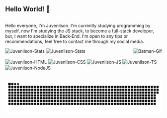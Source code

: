 ## Hello World! 👋
<div style>
  <p style="display: inline-block;">
    Hello everyone, I'm Juvenilson. I'm currently studying programming by myself, now I'm studying the JS stack, to become a full-stack developer, but, I want to specialize in Back-End. I'm open to any tips or recommendations, feel free to contact me through my social media.
  </p>

  <img align="right" alt="Batman-Gif" src="https://i.pinimg.com/originals/30/12/14/301214ecd8e97739f0f8e2173fba0e49.gif">
</div>
<div>
  <img height="200em" src="https://github-readme-stats.vercel.app/api?username=DevJuvenilson&show_icons=true&theme=dark" alt="Juvenilson-Stats">
  <img height="200em" src="https://github-readme-stats.vercel.app/api/top-langs/?username=DevJuvenilson&layout=compact&theme=dark" alt="Juvenilson-Stats">
</div>

<div style="display: inline-block;"><br>
  <img align="center" src="https://cdn.jsdelivr.net/gh/devicons/devicon@latest/icons/html5/html5-original.svg" alt="Juvenilson-HTML" title="HTML" height="30" width="40">
  <img align="center" src="https://cdn.jsdelivr.net/gh/devicons/devicon@latest/icons/css3/css3-original.svg" alt="Juvenilson-CSS" title="CSS" height="30" width="40">
  <img align="center" src="https://cdn.jsdelivr.net/gh/devicons/devicon@latest/icons/javascript/javascript-original.svg" alt="Juvenilson-JS" title="JavaScript" height="30" width="40">
  <img align="center" src="https://cdn.jsdelivr.net/gh/devicons/devicon@latest/icons/typescript/typescript-original.svg" alt="Juvenilson-TS" title="TypeScript" height="30" width="40">
  <img align="center" src="https://cdn.jsdelivr.net/gh/devicons/devicon@latest/icons/nodejs/nodejs-original.svg" alt="Juvenilson-NodeJS" title="NodeJS" height="30" width="40">
</div>

##

<picture align="center">
  <source media="(prefers-color-scheme: dark)" srcset="https://raw.githubusercontent.com/DevJuvenilson/DevJuvenilson/output/github-contribution-grid-snake-dark.svg">
  <source media="(prefers-color-scheme: light)" srcset="https://raw.githubusercontent.com/DevJuvenilson/DevJuvenilson/output/github-contribution-grid-snake-dark.svg">
  <img align="center" alt="github contribution grid snake animation" src="https://raw.githubusercontent.com/DevJuvenilson/DevJuvenilson/output/github-contribution-grid-snake.svg">
</picture>
